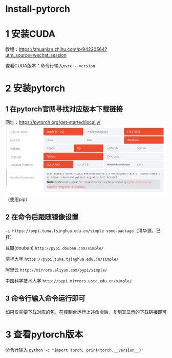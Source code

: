 # Install-pytorch

# 1 安装CUDA
教程：https://zhuanlan.zhihu.com/p/94220564?utm_source=wechat_session

查看CUDA版本：命令行输入`nvcc --version`

# 2 安装pytorch

## 1 在pytorch官网寻找对应版本下载链接
网址：https://pytorch.org/get-started/locally/
![](/IMG/1.jpg)
（使用pip）

## 2 在命令后跟随镜像设置
`-i https://pypi.tuna.tsinghua.edu.cn/simple some-package`（清华源，已挂）

豆瓣(douban) `http://pypi.douban.com/simple/`

清华大学 `https://pypi.tuna.tsinghua.edu.cn/simple/`

阿里云 `http://mirrors.aliyun.com/pypi/simple/`

中国科学技术大学 `http://pypi.mirrors.ustc.edu.cn/simple/`

## 3 命令行输入命令运行即可
如果仅需要下载对应的包，在控制台运行上述命令后，复制其显示的下载链接即可

# 3 查看pytorch版本
命令行输入
`python -c "import torch; print(torch.__version__)"`
